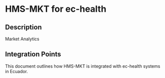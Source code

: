 # HMS-MKT for ec-health

## Description

Market Analytics

## Integration Points

This document outlines how HMS-MKT is integrated with ec-health systems in Ecuador.
